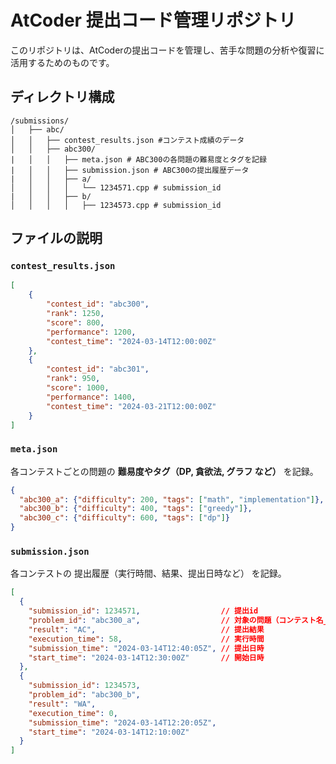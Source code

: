 # AtCoder 提出コード管理リポジトリ

このリポジトリは、AtCoderの提出コードを管理し、苦手な問題の分析や復習に活用するためのものです。

## ディレクトリ構成

```
/submissions/
│   ├── abc/
│   │   ├── contest_results.json #コンテスト成績のデータ
│   │   ├── abc300/
|   │   │   ├── meta.json # ABC300の各問題の難易度とタグを記録
|   │   │   ├── submission.json # ABC300の提出履歴データ
|   │   │   ├── a/
│   │   │   │   └── 1234571.cpp # submission_id
|   │   │   ├── b/
│   │   │   │   ├── 1234573.cpp # submission_id
```

## ファイルの説明

### `contest_results.json`

```json
[
    {
        "contest_id": "abc300",
        "rank": 1250,
        "score": 800,
        "performance": 1200,
        "contest_time": "2024-03-14T12:00:00Z"
    },
    {
        "contest_id": "abc301",
        "rank": 950,
        "score": 1000,
        "performance": 1400,
        "contest_time": "2024-03-21T12:00:00Z"
    }
]
```

### `meta.json`

各コンテストごとの問題の **難易度やタグ（DP, 貪欲法, グラフ など）** を記録。

```json
{
  "abc300_a": {"difficulty": 200, "tags": ["math", "implementation"]},
  "abc300_b": {"difficulty": 400, "tags": ["greedy"]},
  "abc300_c": {"difficulty": 600, "tags": ["dp"]}
}
```

### `submission.json`

各コンテストの 提出履歴（実行時間、結果、提出日時など） を記録。

```json
[
  {
    "submission_id": 1234571,                  // 提出id
    "problem_id": "abc300_a",                  // 対象の問題（コンテスト名_問題）
    "result": "AC",                            // 提出結果
    "execution_time": 58,                      // 実行時間
    "submission_time": "2024-03-14T12:40:05Z", // 提出日時
    "start_time": "2024-03-14T12:30:00Z"       // 開始日時
  },
  {
    "submission_id": 1234573,
    "problem_id": "abc300_b",
    "result": "WA",
    "execution_time": 0,
    "submission_time": "2024-03-14T12:20:05Z",
    "start_time": "2024-03-14T12:10:00Z"
  }
]
```
